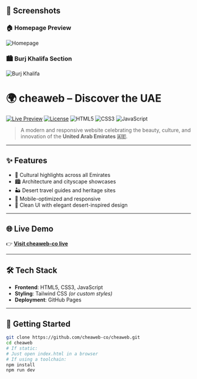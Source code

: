 ## 📸 Screenshots

### 🏠 Homepage Preview

![Homepage](assets/homepage-preview.png)

### 🏙️ Burj Khalifa Section

![Burj Khalifa](assets/burj-khalifa.png)
# 🌍 cheaweb – Discover the UAE

[![Live Preview](https://img.shields.io/badge/Live%20Preview-Click%20Here-brightgreen?style=for-the-badge&logo=vercel&link=https://cheaweb-co.github.io/cheaweb)](https://cheaweb-co.github.io/cheaweb)
[![License](https://img.shields.io/github/license/cheaweb-co/cheaweb?style=for-the-badge)](LICENSE)
![HTML5](https://img.shields.io/badge/HTML5-%23E34F26.svg?style=for-the-badge&logo=html5&logoColor=white)
![CSS3](https://img.shields.io/badge/CSS3-%231572B6.svg?style=for-the-badge&logo=css3&logoColor=white)
![JavaScript](https://img.shields.io/badge/JavaScript-%23F7DF1E.svg?style=for-the-badge&logo=javascript&logoColor=black)

> A modern and responsive website celebrating the beauty, culture, and innovation of the **United Arab Emirates 🇦🇪**.

---

## ✨ Features

- 🕌 Cultural highlights across all Emirates  
- 🏙️ Architecture and cityscape showcases  
- 🏜️ Desert travel guides and heritage sites  
- 📱 Mobile-optimized and responsive  
- 🎨 Clean UI with elegant desert-inspired design

---

## 🌐 Live Demo

👉 [**Visit cheaweb-co live**](https://cheaweb-co.github.io/cheaweb)

---

## 🛠️ Tech Stack

- **Frontend**: HTML5, CSS3, JavaScript  
- **Styling**: Tailwind CSS *(or custom styles)*  
- **Deployment**: GitHub Pages

---

## 🚀 Getting Started

```bash
git clone https://github.com/cheaweb-co/cheaweb.git
cd cheaweb
# If static:
# Just open index.html in a browser
# If using a toolchain:
npm install
npm run dev
